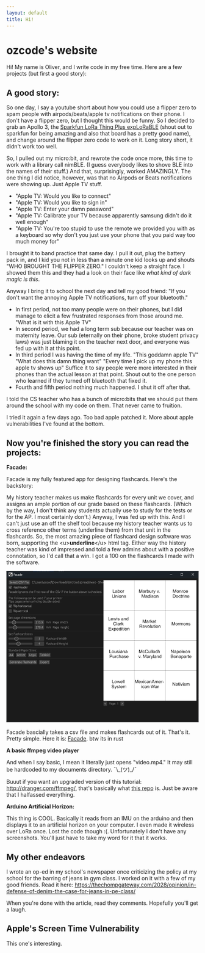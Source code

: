 ```yaml
---
layout: default
title: Hi!
---
```


# ozcode's website

Hi! My name is Oliver, and I write code in my free time. Here are a few projects (but first a good story):

## A good story:

So one day, I say a youtube short about how you could use a flipper zero to spam people with airpods/beats/apple tv notifications on their phone. I don't have a flipper zero, but I thought this would be funny. So I decided to grab an Apollo 3, the [Sparkfun LoRa Thing Plus expLoRaBLE](https://www.sparkfun.com/sparkfun-lora-thing-plus-explorable.html) (shout out to sparkfun for being amazing and also that board has a pretty good name), and change around the flipper zero code to work on it. Long story short, it didn't work too well. 

So, I pulled out my micro:bit, and rewrote the code once more, this time to work with a library call nimBLE. (I guess everybody likes to shove BLE into the names of their stuff.) And that, surprisingly, worked AMAZINGLY. The one thing I did notice, however, was that no Airpods or Beats notifications were showing up. Just Apple TV stuff.

* "Apple TV: Would you like to connect"
* "Apple TV: Would you like to sign in"
* "Apple TV: Enter your damn password"
* "Apple TV: Calibrate your TV because apparently samsung didn't do it well enough"
* "Apple TV: You're too stupid to use the remote we provided you with as a keyboard so why don't you just use your phone that you paid way too much money for"

I brought it to band practice that same day. I pull it out, plug the battery pack in, and I kid you not in less than a minute one kid looks up and shouts "WHO BROUGHT THE FLIPPER ZERO." I couldn't keep a straight face. I showed them this and they had a look on their face like *what kind of dark magic is this*. 

Anyway I bring it to school the next day and tell my good friend: "If you don't want the annoying Apple TV notifications, turn off your bluetooth."

* In first period, not too many people were on their phones, but I did manage to elicit a few frustrated responses from those around me. "What is it with this Apple TV"
* In second period, we had a long term sub because our teacher was on maternity leave. Our sub (eternally on their phone, broke student privacy laws) was just blaming it on the teacher next door, and everyone was fed up with it at this point.
* In third period I was having the time of my life. "This goddamn apple TV" "What does this damn thing want" "Every time I pick up my phone this apple tv shows up" Suffice it to say people were more interested in their phones than the actual lesson at that point. Shout out to the one person who learned if they turned off bluetooth that fixed it.
* Fourth and fifth period nothing much happened. I shut it off after that.

I told the CS teacher who has a bunch of micro:bits that we should put them around the school with my code on them. That never came to fruition.

I tried it again a few days ago. Too bad apple patched it. More about apple vulnerabilities I've found at the bottom.


## Now you're finished the story you can read the projects:

**Facade:**

Facade is my fully featured app for designing flashcards. Here's the backstory:

My history teacher makes us make flashcards for every unit we cover, and assigns an ample portion of our grade based on these flashcards. (Which by the way, I don't think any students actually use to study for the tests or for the AP. I most certainly don't.) Anyway, I was fed up with this. And I can't just use an off the shelf tool because my history teacher wants us to cross reference other terms (underline them) from that unit in the flashcards. So, the most amazing piece of flashcard design software was born, supporting the \<u>**underline**\</u> html tag. Either way the history teacher was kind of impressed and told a few admins about with a positive connotation, so I'd call that a win. I got a 100 on the flashcards I made with the software.

![Facade in action](https://github.com/ozcode2009/Facade/blob/main/Screenshot%202025-03-31%20202305.png?raw=true)

Facade bascially takes a csv file and makes flashcards out of it. That's it. Pretty simple. Here it is: [Facade](https://github.com/ozcode2009/Facade). btw its in rust

**A basic ffmpeg video player**

And when I say basic, I mean it literally just opens "video.mp4." It may still be hardcoded to my documents directory. ¯\\\_(ツ)_/¯

Buuut if you want an upgraded version of this tutorial: http://dranger.com/ffmpeg/, that's basically what [this repo](https://github.com/ozcode2009/FFmpegTest) is. Just be aware that I halfassed everything.

**Arduino Artificial Horizon:**

This thing is COOL. Basically it reads from an IMU on the arduino and then displays it to an artificial horizon on your computer. I even made it wireless over LoRa once. Lost the code though :(. Unfortunately I don't have any screenshots. You'll just have to take my word for it that it works.

## My other endeavors

I wrote an op-ed in my school's newspaper once criticizing the policy at my school for the barring of jeans in gym class. I worked on it with a few of my good friends. Read it here: https://thechompgateway.com/2028/opinion/in-defense-of-denim-the-case-for-jeans-in-pe-class/

When you're done with the article, read they comments. Hopefully you'll get a laugh.

## Apple's Screen Time Vulnerability
This one's interesting. 